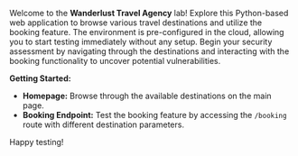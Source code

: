 Welcome to the **Wanderlust Travel Agency** lab! Explore this Python-based web application to browse various travel destinations and utilize the booking feature. The environment is pre-configured in the cloud, allowing you to start testing immediately without any setup. Begin your security assessment by navigating through the destinations and interacting with the booking functionality to uncover potential vulnerabilities.

**Getting Started:**
- **Homepage:** Browse through the available destinations on the main page.
- **Booking Endpoint:** Test the booking feature by accessing the `/booking` route with different destination parameters.

Happy testing!